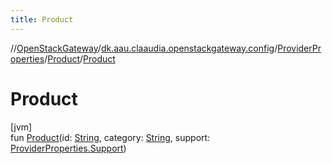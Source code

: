 ```yaml
---
title: Product
---
```

//[OpenStackGateway](../../../../index.html)/[dk.aau.claaudia.openstackgateway.config](../../index.html)/[ProviderProperties](../index.html)/[Product](index.html)/[Product](-product.html)



# Product



[jvm]\
fun [Product](-product.html)(id: [String](https://kotlinlang.org/api/latest/jvm/stdlib/kotlin/-string/index.html), category: [String](https://kotlinlang.org/api/latest/jvm/stdlib/kotlin/-string/index.html), support: [ProviderProperties.Support](../-support/index.html))




